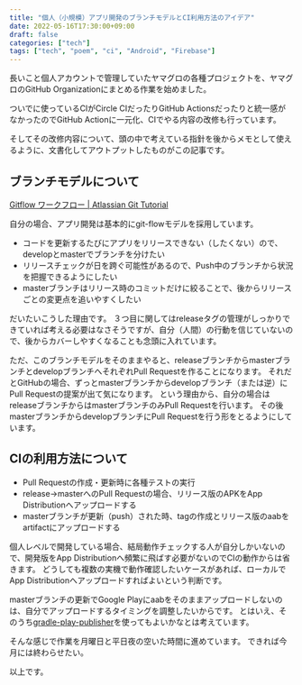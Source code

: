 ```yaml
---
title: "個人（小規模）アプリ開発のブランチモデルとCI利用方法のアイデア"
date: 2022-05-16T17:30:00+09:00
draft: false
categories: ["tech"]
tags: ["tech", "poem", "ci", "Android", "Firebase"]
---
```


長いこと個人アカウントで管理していたヤマグロの各種プロジェクトを、ヤマグロのGitHub Organizationにまとめる作業を始めました。

ついでに使っているCIがCircle CIだったりGitHub Actionsだったりと統一感がなかったのでGitHub Actionに一元化、CIでやる内容の改修も行っています。

そしてその改修内容について、頭の中で考えている指針を後からメモとして使えるように、文書化してアウトプットしたものがこの記事です。

## ブランチモデルについて

[Gitflow ワークフロー \| Atlassian Git Tutorial](https://www.atlassian.com/ja/git/tutorials/comparing-workflows/gitflow-workflow)

<!-- textlint-disable prh -->
自分の場合、アプリ開発は基本的にgit-flowモデルを採用しています。
<!-- textlint-enable prh -->

* コードを更新するたびにアプリをリリースできない（したくない）ので、developとmasterでブランチを分けたい
* リリースチェックが日を跨ぐ可能性があるので、Push中のブランチから状況を把握できるようにしたい
* masterブランチはリリース時のコミットだけに絞ることで、後からリリースごとの変更点を追いやすくしたい

だいたいこうした理由です。
３つ目に関してはreleaseタグの管理がしっかりできていれば考える必要はなさそうですが、自分（人間）の行動を信じていないので、後からカバーしやすくなることも念頭に入れています。

ただ、このブランチモデルをそのままやると、releaseブランチからmasterブランチとdevelopブランチへそれぞれPull Requestを作ることになります。
それだとGitHubの場合、ずっとmasterブランチからdevelopブランチ（または逆）にPull Requestの提案が出て気になります。
という理由から、自分の場合はreleaseブランチからはmasterブランチのみPull Requestを行います。
その後masterブランチからdevelopブランチにPull Requestを行う形をとるようにしています。

## CIの利用方法について

* Pull Requestの作成・更新時に各種テストの実行
* release→masterへのPull Requestの場合、リリース版のAPKをApp Distributionへアップロードする
* masterブランチが更新（push）された時、tagの作成とリリース版のaabをartifactにアップロードする

個人レベルで開発している場合、結局動作チェックする人が自分しかいないので、開発版をApp Distributionへ頻繁に飛ばす必要がないのでCIの動作からは省きます。
どうしても複数の実機で動作確認したいケースがあれば、ローカルでApp Distributionへアップロードすればよいという判断です。

masterブランチの更新でGoogle Playにaabをそのままアップロードしないのは、自分でアップロードするタイミングを調整したいからです。
とはいえ、そのうち[gradle-play-publisher](https://github.com/Triple-T/gradle-play-publisher)を使ってもよいかなとは考えています。

そんな感じで作業を月曜日と平日夜の空いた時間に進めています。
できれば今月には終わらせたい。

以上です。